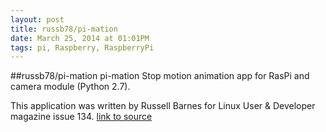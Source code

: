 ```yaml
---
layout: post
title: russb78/pi-mation
date: March 25, 2014 at 01:01PM
tags: pi, Raspberry, RaspberryPi
---
```

##russb78/pi-mation
pi-mation
Stop motion animation app for RasPi and camera module (Python 2.7).  

This application was written by Russell Barnes for Linux User &amp; Developer magazine issue 134.
[link to source](http://ift.tt/1gxd5v8) 

